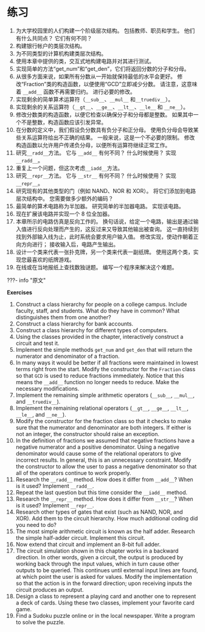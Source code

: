 # 练习

   1. 为大学校园里的人们构建一个阶级层次结构。 包括教师、职员和学生。 他们有什么共同点？ 它们有何不同？
   2. 构建银行帐户的类层次结构。
   3. 为不同类型的计算机构建类层次结构。
   4. 使用本章中提供的类，交互式地构建电路并对其进行测试。
   5. 实现简单的方法“get_num”和“get_den”，它们将返回分数的分子和分母。
   6. 从很多方面来说，如果所有分数从一开始就保持最低的水平会更好。 修改“Fraction”类的构造函数，以便使用“GCD”立即减少分数。 请注意，这意味着 `__add__` 函数不再需要归约。 进行必要的修改。
   7. 实现剩余的简单算术运算符（``__sub__``、``__mul__`` 和``__truediv__``）。
   8. 实现剩余的关系运算符（``__gt__``、``__ge__``、``__lt__``、``__le__`` 和 ``__ne__``）。
   9. 修改分数类的构造函数，以便它检查以确保分子和分母都是整数。 如果其中一个不是整数，构造函数应该引发异常。
   10. 在分数的定义中，我们假设负分数具有负分子和正分母。 使用负分母会导致某些关系运算符给出不正确的结果。 一般来说，这是一个不必要的限制。 修改构造函数以允许用户传递负分母，以便所有运算符继续正常工作。
   11. 研究`__radd__`方法。 它与 `__add__` 有何不同？ 什么时候使用？ 实现`__radd__`。
   12. 重复上一个问题，但这次考虑`__iadd__`方法。
   13. 研究``__repr__``方法。 它与 `__str__` 有何不同？ 什么时候使用？ 实现``__repr__``。
   14. 研究现有的其他类型的门（例如 NAND、NOR 和 XOR）。 将它们添加到电路层次结构中。 您需要做多少额外的编码？
   15. 最简单的算术电路称为半加器。 研究简单的半加器电路。 实现该电路。
   16. 现在扩展该电路并实现一个 8 位全加器。
   17. 本章所示的电路仿真是反向工作的。 换句话说，给定一个电路，输出是通过输入值进行反向处理而产生的，这反过来又导致其他输出被查询。 这一直持续到找到外部输入线为止，此时系统会要求用户输入值。 修改实现，使动作朝着正向方向进行； 接收输入后，电路产生输出。
   18. 设计一个类来代表一张扑克牌，另一个类来代表一副纸牌。 使用这两个类，实现您最喜欢的纸牌游戏。
   19. 在线或在当地报纸上查找数独谜题。 编写一个程序来解决这个难题。

???- info "原文"

   **Exercises**

   1. Construct a class hierarchy for people on a college campus. Include faculty, staff, and students. What do they have in common? What distinguishes them from one another?
   2. Construct a class hierarchy for bank accounts.
   3. Construct a class hierarchy for different types of computers.
   4. Using the classes provided in the chapter, interactively construct a circuit and test it.
   5. Implement the simple methods ``get_num`` and ``get_den`` that will return the numerator and denominator of a fraction.
   6. In many ways it would be better if all fractions were maintained in lowest terms right from the start. Modify the constructor for the ``Fraction`` class so that ``GCD`` is used to reduce fractions immediately. Notice that this means the ``__add__`` function no longer needs to reduce. Make the necessary modifications.
   7. Implement the remaining simple arithmetic operators (``__sub__``, ``__mul__``, and ``__truediv__``).
   8. Implement the remaining relational operators (``__gt__``, ``__ge__``, ``__lt__``, ``__le__``, and ``__ne__``).
   9. Modify the constructor for the fraction class so that it checks to make sure that the numerator and denominator are both integers. If either is not an integer, the constructor should raise an exception.
   10. In the definition of fractions we assumed that negative fractions have a negative numerator and a positive denominator. Using a negative denominator would cause some of the relational operators to give incorrect results. In general, this is an unnecessary constraint. Modify the constructor to allow the user to pass a negative denominator so that all of the operators continue to work properly.
   11. Research the ``__radd__`` method. How does it differ from ``__add__``? When is it used? Implement ``__radd__``.
   12. Repeat the last question but this time consider the ``__iadd__`` method.
   13. Research the ``__repr__`` method. How does it differ from ``__str__``? When is it used? Implement ``__repr__``.
   14. Research other types of gates that exist (such as NAND, NOR, and XOR). Add them to the circuit hierarchy. How much additional coding did you need to do?
   15. The most simple arithmetic circuit is known as the half adder. Research the simple half-adder circuit. Implement this circuit.
   16. Now extend that circuit and implement an 8-bit full adder.
   17. The circuit simulation shown in this chapter works in a backward direction. In other words, given a circuit, the output is produced by working back through the input values, which in turn cause other outputs to be queried. This continues until external input lines are found, at which point the user is asked for values. Modify the implementation so that the action is in the forward direction; upon receiving inputs the circuit produces an output.
   18. Design a class to represent a playing card and another one to represent a deck of cards. Using these two classes, implement your favorite card game.
   19. Find a Sudoku puzzle online or in the local newspaper. Write a program to solve the puzzle.
